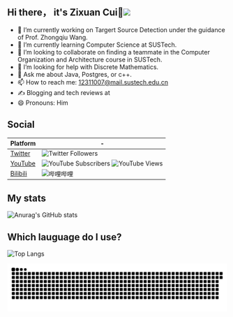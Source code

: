 ## Hi there， it's Zixuan Cui👋![](https://komarev.com/ghpvc/?username=Tsuizxgoe&color=blue&style=flat-square)

- 🔭 I’m currently working on Targert Source Detection under the guidance of Prof. Zhongqiu Wang.
- 🌱 I’m currently learning Computer Science at SUSTech.
- 👯 I’m looking to collaborate on finding a teammate in the Computer Organization and Architecture course in SUSTech.
- 🤔 I’m looking for help with Discrete Mathematics.
- 💬 Ask me about Java, Postgres, or c++.
- 📫 How to reach me: 12311007@mail.sustech.edu.cn
- ✍️ Blogging and tech reviews at
- 😄 Pronouns: Him

## Social
| Platform                               | -                                                                                                                         |
| -------------------------------------- | ------------------------------------------------------------------------------------------------------------------------- |
| [Twitter](https://x.com/luoleiorg)     | ![Twitter Followers](https://badge.is26.com/twitter)                                                                      |
| [YouTube](https://zuoluo.tv/youtube)   | ![YouTube Subscribers](https://badge.is26.com/youtube-subscribers) ![YouTube Views](https://badge.is26.com/youtube-views) |
| [Bilibili](https://zuoluo.tv/bilibili) | ![哔哩哔哩](https://badge.is26.com/bilibili)                                                                               
## My stats
![Anurag's GitHub stats](https://github-readme-stats.vercel.app/api?username=Tsuizxgo)  
## Which lauguage do I use?
![Top Langs](https://github-readme-stats.vercel.app/api/top-langs/?username=anuraghazra)

<picture>
  <source media="(prefers-color-scheme: dark)" srcset="https://raw.githubusercontent.com/Tsuizxgo/Tsuizxgo/output/github-contribution-grid-snake-dark.svg">
  <source media="(prefers-color-scheme: light)" srcset="https://raw.githubusercontent.com/Tsuizxgo/Tsuizxgo/output/github-contribution-grid-snake.svg">
  <img alt="github contribution grid snake animation" src="https://raw.githubusercontent.com/Tsuizxgo/Tsuizxgo/output/github-contribution-grid-snake.svg">
</picture>

<!--
**Tsuizxgo/Tsuizxgo** is a ✨ _special_ ✨ repository because its `README.md` (this file) appears on your GitHub profile.

Here are some ideas to get you started:

- 🔭 I’m currently working on ...
- 🌱 I’m currently learning compute science in SUSTech
- 👯 I’m looking to collaborate on ...
- 🤔 I’m looking for help with ...
- 💬 Ask me about ...
- 📫 How to reach me: ...
- 😄 Pronouns: ...
- ⚡ Fun fact: ...
-->
